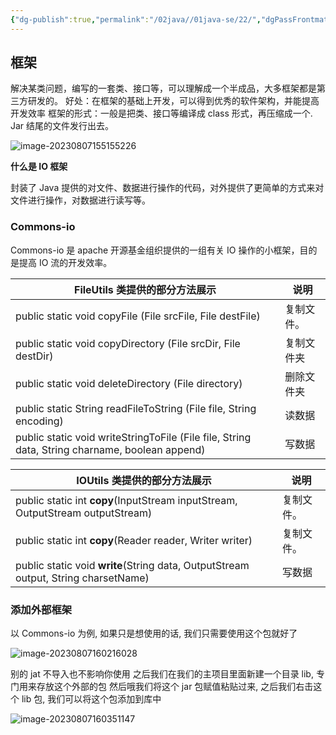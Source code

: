 ```yaml
---
{"dg-publish":true,"permalink":"/02java//01java-se/22/","dgPassFrontmatter":true}
---
```


## 框架

解决某类问题，编写的一套类、接口等，可以理解成一个半成品，大多框架都是第三方研发的。
好处：在框架的基础上开发，可以得到优秀的软件架构，并能提高开发效率
框架的形式：一般是把类、接口等编译成 class 形式，再压缩成一个. Jar 结尾的文件发行出去。

![image-20230807155155226](https://qkh-markdown-1316031240.cos.ap-nanjing.myqcloud.com/obsidian/202308071551258.png)

**什么是 IO 框架**

封装了 Java 提供的对文件、数据进行操作的代码，对外提供了更简单的方式来对文件进行操作，对数据进行读写等。

### Commons-io

Commons-io 是 apache 开源基金组织提供的一组有关 IO 操作的小框架，目的是提高 IO 流的开发效率。

| FileUtils 类提供的部分方法展示| 说明       |
| ------------------------------------------------------------ | ---------- |
| public static void copyFile (File srcFile, File destFile)| 复制文件。 |
| public static void copyDirectory (File srcDir, File destDir)| 复制文件夹 |
| public static void deleteDirectory (File directory)| 删除文件夹 |
| public static String readFileToString (File file, String encoding)| 读数据     |
| public static void writeStringToFile (File file, String data, String charname, boolean append)| 写数据     |


| IOUtils 类提供的部分方法展示                                  | 说明       |
| ------------------------------------------------------------ | ---------- |
| public static int **copy**(InputStream inputStream, OutputStream outputStream) | 复制文件。 |
| public static int **copy**(Reader reader, Writer writer)     | 复制文件。 |
| public static void **write**(String data, OutputStream output, String charsetName) | 写数据     |



### 添加外部框架

以 Commons-io 为例, 如果只是想使用的话, 我们只需要使用这个包就好了

![image-20230807160216028](https://qkh-markdown-1316031240.cos.ap-nanjing.myqcloud.com/obsidian/202308071602057.png)

别的 jat 不导入也不影响你使用
之后我们在我们的主项目里面新建一个目录 lib, 专门用来存放这个外部的包
然后哦我们将这个 jar 包赋值粘贴过来, 之后我们右击这个 lib 包, 我们可以将这个包添加到库中

![image-20230807160351147](https://qkh-markdown-1316031240.cos.ap-nanjing.myqcloud.com/obsidian/202308071603176.png)



